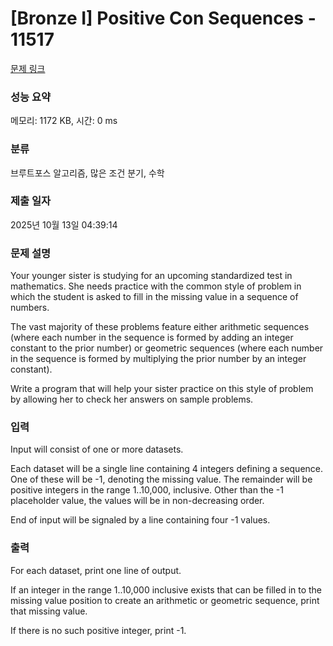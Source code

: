 # [Bronze I] Positive Con Sequences - 11517 

[문제 링크](https://www.acmicpc.net/problem/11517) 

### 성능 요약

메모리: 1172 KB, 시간: 0 ms

### 분류

브루트포스 알고리즘, 많은 조건 분기, 수학

### 제출 일자

2025년 10월 13일 04:39:14

### 문제 설명

<p>Your younger sister is studying for an upcoming standardized test in mathematics. She needs practice with the common style of problem in which the student is asked to fill in the missing value in a sequence of numbers.</p>

<p>The vast majority of these problems feature either arithmetic sequences (where each number in the sequence is formed by adding an integer constant to the prior number) or geometric sequences (where each number in the sequence is formed by multiplying the prior number by an integer constant).</p>

<p>Write a program that will help your sister practice on this style of problem by allowing her to check her answers on sample problems.</p>

### 입력 

 <p>Input will consist of one or more datasets.</p>

<p>Each dataset will be a single line containing 4 integers defining a sequence. One of these will be -1, denoting the missing value. The remainder will be positive integers in the range 1..10,000, inclusive. Other than the -1 placeholder value, the values will be in non-decreasing order.</p>

<p>End of input will be signaled by a line containing four -1 values.</p>

### 출력 

 <p>For each dataset, print one line of output.</p>

<p>If an integer in the range 1..10,000 inclusive exists that can be filled in to the missing value position to create an arithmetic or geometric sequence, print that missing value.</p>

<p>If there is no such positive integer, print -1.</p>

